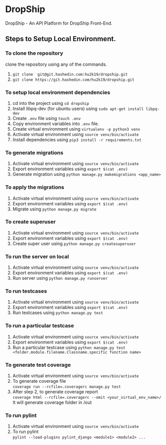 # DropShip

DropShip - An API Platform for DropShip Front-End.

## Steps to Setup Local Environment.


### To clone the repository 

clone the repository using any of the commands.

1. `git clone  git@git.hashedin.com:hu2k19/dropship.git` 
2. `git clone https://git.hashedin.com/hu2k19/dropship.git`


### To setup local environment dependencies

1. cd into the project using `cd dropship`
2. Install libpq-dev (for ubuntu users) using
   `sudo apt-get install libpq-dev`
3. Create `.env` file using `touch .env`
4. Copy environment variables into `.env` file.
5. Create virtual environment using `virtualenv -p python3 venv`
6. Activate virtual environment using `source venv/bin/activate`
7. Install dependencies using `pip3 install -r requirements.txt`

### To generate migrations

1. Activate virtual environment using `source venv/bin/activate`
2. Export environment variables using `export $(cat .env)`
3. Generate migration using `python manage.py makemigrations <app_name>`

### To apply the migrations

1. Activate virtual environment using `source venv/bin/activate`
2. Export environment variables using `export $(cat .env)`
3. Migrate using `python manage.py migrate`

### To create superuser

1. Activate virtual environment using `source venv/bin/activate`
2. Export environment variables using `export $(cat .env)`
3. Create super user using `python manage.py createsuperuser`

### To run the server on local

1. Activate virtual environment using `source venv/bin/activate`
2. Export environment variables using `export $(cat .env)`
3. Run server using `python manage.py runserver`
   

### To run testcases

1. Activate virtual environment using `source venv/bin/activate`
2. Export environment variables using `export $(cat .env)`
3. Run testcases using `python manage.py test`
 
### To run a particular testcase

1. Activate virtual environment using `source venv/bin/activate`
2. Export environment variables using `export $(cat .env)`
3. Run a particular testcase using `python manage.py test <folder.module.filename.Classname.specific function name> `
 

### To generate test coverage

1. Activate virtual environment using `source venv/bin/activate`
2. To generate coverage file <br>
   `coverage run --rcfile=.coveragerc manage.py test`
3. After step 2, to generate coverage report <br>
   `coverage html --rcfile=.coveragerc --omit <your_virtual_env_name>/`<br>
   It will generate coverage folder in /out

### To run pylint
1. Activate virtual environment using `source venv/bin/activate`
2. To run pylint <br>
   `pylint --load-plugins pylint_django <module1> <module2> ...`
